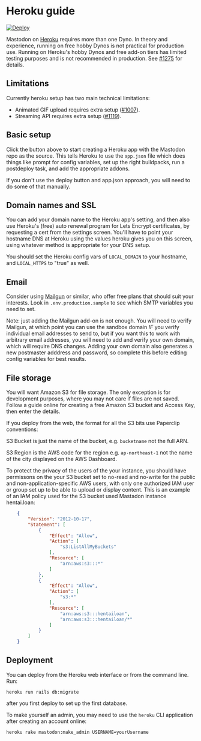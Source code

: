 Heroku guide
============

[![Deploy](https://www.herokucdn.com/deploy/button.svg)](https://dashboard.heroku.com/new?button-url=https://github.com/tootsuite/mastodon&template=https://github.com/tootsuite/mastodon)

Mastodon on [Heroku](https://heroku.com) requires more than one Dyno. In theory
and experience, running on free hobby Dynos is not practical for production use.
Running on Heroku's hobby Dynos and free add-on tiers has limited testing
purposes and is not recommended in production. See [#1275](https://github.com/tootsuite/mastodon/issues/1275)
for details.

## Limitations

Currently heroku setup has two main technical limitations:

- Animated GIF upload requires extra setup ([#1007](https://github.com/tootsuite/mastodon/issues/1007)).
- Streaming API requires extra setup ([#1119](https://github.com/tootsuite/mastodon/issues/1119)).

## Basic setup

Click the button above to start creating a Heroku app with the Mastodon repo as
the source. This tells Heroku to use the `app.json` file which does things like
prompt for config variables, set up the right buildpacks, run a postdeploy task,
and add the appropriate addons.

If you don't use the deploy button and app.json approach, you will need to do
some of that manually.

## Domain names and SSL

You can add your domain name to the Heroku app's setting, and then also use
Heroku's (free) auto renewal program for Lets Encrypt certificates, by
requesting a cert from the settings screen. You'll have to point your hostname
DNS at Heroku using the values heroku gives you on this screen, using whatever
method is appropriate for your DNS setup.

You should set the Heroku config vars of `LOCAL_DOMAIN` to your hostname, and
`LOCAL_HTTPS` to "true" as well.

## Email

Consider using [Mailgun](https://mailgun.com) or similar, who offer free plans
that should suit your interests. Look in `.env.production.sample` to see which SMTP variables you need to set.

Note: just adding the Mailgun add-on is not enough. You will need to verify Mailgun, at which point you can use the sandbox domain _IF_ you verify individual email addresses to send to, but if you want this to work with arbitrary email addresses, you will need to add and verify your own domain, which will require DNS changes. Adding your own domain also generates a new postmaster adddress and password, so complete this before editing config variables for best results.

## File storage

You will want Amazon S3 for file storage. The only exception is for development
purposes, where you may not care if files are not saved. Follow a guide online
for creating a free Amazon S3 bucket and Access Key, then enter the details.

If you deploy from the web, the format for all the S3 bits use Paperclip conventions:

S3 Bucket is just the name of the bucket, e.g. `bucketname` not the full ARN.

S3 Region is the AWS code for the region e.g. `ap-northeast-1` not the name of the city displayed on the AWS Dashboard.

To protect the privacy of the users of the your instance, you should have permissons on the your S3 bucket set to no-read and no-write for the public and non-application-specific AWS users, with only one authorized IAM user or group set up to be able to upload or display content. This is an example of an IAM policy used for the S3 bucket used Mastadon instance hentai.loan:

```json
    {
        "Version": "2012-10-17",
        "Statement": [
            {
                "Effect": "Allow",
                "Action": [
                    "s3:ListAllMyBuckets"
                ],
                "Resource": [
                    "arn:aws:s3:::*"
                ]
            },
            {
                "Effect": "Allow",
                "Action": [
                    "s3:*"
                ],
                "Resource": [
                    "arn:aws:s3:::hentailoan",
                    "arn:aws:s3:::hentailoan/*"
                ]
            }
        ]
    }
```

## Deployment

You can deploy from the Heroku web interface or from the command line. Run:

  `heroku run rails db:migrate`

after you first deploy to set up the first database.

To make yourself an admin, you may need to use the `heroku` CLI application after creating an account online:

  `heroku rake mastodon:make_admin USERNAME=yourUsername`
